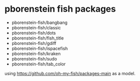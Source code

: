 # pborenstein fish packages



- pborenstein-fish/bangbang
- pborenstein-fish/classic
- pborenstein-fish/dots
- pborenstein-fish/fish_title
- pborenstein-fish/gdiff
- pborenstein-fish/ispacefish
- pborenstein-fish/kraken
- pborenstein-fish/sudo
- pborenstein-fish/tab_color


using https://github.com/oh-my-fish/packages-main
as a model.
